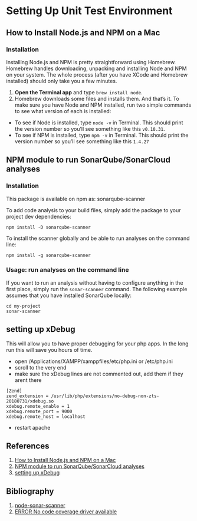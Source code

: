 # Setting Up Unit Test Environment
## How to Install Node.js and NPM on a Mac
### Installation
Installing Node.js and NPM is pretty straightforward using Homebrew. Homebrew handles downloading, unpacking and installing Node and NPM on your system. The whole process (after you have XCode and Homebrew installed) should only take you a few minutes.

1. **Open the Terminal app** and type `brew install node`.
2. Homebrew downloads some files and installs them. And that’s it.
To make sure you have Node and NPM installed, run two simple commands to see what version of each is installed:

* To see if Node is installed, type `node -v` in Terminal. This should print the version number so you’ll see something like this `v0.10.31`.
* To see if NPM is installed, type `npm -v` in Terminal. This should print the version number so you’ll see something like this `1.4.27`

## NPM module to run SonarQube/SonarCloud analyses
### Installation
This package is available on npm as: sonarqube-scanner

To add code analysis to your build files, simply add the package to your project dev dependencies:

```
npm install -D sonarqube-scanner
```
To install the scanner globally and be able to run analyses on the command line:
```
npm install -g sonarqube-scanner
```

### Usage: run analyses on the command line
If you want to run an analysis without having to configure anything in the first place, simply run the `sonar-scanner` command. The following example assumes that you have installed SonarQube locally:
```
cd my-project
sonar-scanner
```

## setting up xDebug
This will allow you to have proper debugging for your php apps. In the long run this will save you hours of time.

* open /Applications/XAMPP/xamppfiles/etc/php.ini or /etc/php.ini
* scroll to the very end
* make sure the xDebug lines are not commented out, add them if they arent there

```
[Zend]
zend_extension = /usr/lib/php/extensions/no-debug-non-zts-20180731/xdebug.so
xdebug.remote_enable = 1
xdebug.remote_port = 9000
xdebug.remote_host = localhost
```

* restart apache

## References
1. [How to Install Node.js and NPM on a Mac](https://blog.teamtreehouse.com/install-node-js-npm-mac)
1. [NPM module to run SonarQube/SonarCloud analyses](https://www.npmjs.com/package/sonarqube-scanner)
1. [setting up xDebug](https://jonathansblog.co.uk/setting-up-xmapp-on-a-mac-with-xdebug)

## Bibliography
1. [node-sonar-scanner](https://www.npmjs.com/package/sonar-scanner)
1. [ERROR No code coverage driver available](https://github.com/Codeception/Codeception/issues/1207)
